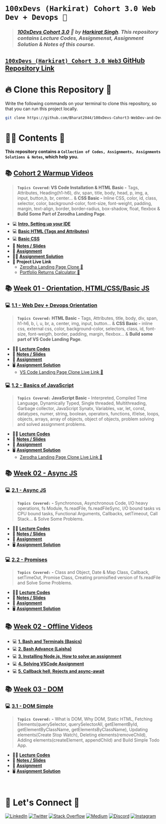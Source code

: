 # **`100xDevs (Harkirat) Cohort 3.0 Web Dev + Devops 🚀`**

> ### _[100xDevs Cohort 3.0](https://app.100xdevs.com/) 🚀 by [Harkirat Singh](https://x.com/kirat_tw). This repository contains Lecture Codes, Assignmenst, Assignment Solution & Notes of this course._

## [`100xDevs (Harkirat) Cohort 3.0 Web3` GitHub Repository Link](https://github.com/Bharat2044/100xDevs-Cohort3-Web3)

# 🔥 **Clone this Repository** 💫

Write the following commands on your terminal to clone this repository, so that you can run this project locally.

```bash
git clone https://github.com/Bharat2044/100xDevs-Cohort3-WebDev-and-Devops.git
```

# 👨‍💻 **Contents** 👀

**This repository contains a `Collection of Codes, Assignments, Assignments Solutions & Notes`, which help you.**

## 📚 [Cohort 2 Warmup Videos](./Cohort%202%20Warmup%20Videos/)

> **`Topics Covered`: VS Code Installation & HTML Basic -** Tags, Attributes, Heading(h1-h6), div, span, title, body, head, p, img, a, input, button,b, br, center... & **CSS Basic -** Inline CSS, color, id, class, selector, color, background-color, font-size, font-weight, padding, margin, text-align, border, border-radius, box-shadow, float, flexbox & **Build Some Part of Zerodha Landing Page**.

- 💻 [**Intro, Setting up your IDE**](./Cohort%202%20Warmup%20Videos/1.%20Intro,%20Setting%20up%20your%20IDE/)
- 💻 [**Basic HTML (Tags and Attributes)**](./Cohort%202%20Warmup%20Videos/2.%20Basic%20HTML%20-%20Tags%20and%20Attributes/)
- 💻 [**Basic CSS**](./Cohort%202%20Warmup%20Videos/3.%20Basic%20CSS/)
- 📖 [**Notes / Slides**](./Cohort%202%20Warmup%20Videos/Cohort%202%20Warmup%20Videos%20Notes.md)
- 📝 [**Assignment**](./Cohort%202%20Warmup%20Videos/Cohort%202%20Warmup%20Videos%20Assignment.md)
- 👨‍💻 [**Assignment Solution**](./Cohort%202%20Warmup%20Videos/Assignment%20Solution/)
- 🔗 **Project Live Link**
  - [Zerodha Landing Page Clone 🚀](https://zerodha-clone-bharat.vercel.app/)
  - [Portfolio Returns Calculator 🚀](https://compound-interest-calculator-psi.vercel.app/)

## 📚 [Week 01 - Orientation, HTML/CSS/Basic JS](./Week%2001%20-%20Orientation,%20HTML,CSS,Basic%20JS/)

### 💻 [**1.1 - Web Dev + Devops Orientation**](./Week%2001%20-%20Orientation,%20HTML,CSS,Basic%20JS/1.1%20-%20Web%20Dev%20+%20Devops%20Orientation/)

> **`Topics Covered:` HTML Basic -** Tags, Attributes, title, body, div, span, h1-h6, b, i, u, br, a, center, img, input, button... & **CSS Basic -** inline css, external css, color, background-color, selectors, class, id, font-size, font-weigth, border, padding, margin, flexbox... & **Build some part of VS Code Landing Page**.

- 👨‍💻 [**Lecture Codes**](./Week%2001%20-%20Orientation,%20HTML,CSS,Basic%20JS/1.1%20-%20Web%20Dev%20+%20Devops%20Orientation/Lecture%20Codes/)
- 📖 [**Notes / Slides**](./Week%2001%20-%20Orientation,%20HTML,CSS,Basic%20JS/1.1%20-%20Web%20Dev%20+%20Devops%20Orientation/1.1%20-%20Web%20Dev%20+%20Devops%20Orientation%20Notes.md)
- 📝 [**Assignment**](./Week%2001%20-%20Orientation,%20HTML,CSS,Basic%20JS/1.1%20-%20Web%20Dev%20+%20Devops%20Orientation/1.1%20-%20Web%20Dev%20+%20Devops%20Orientation%20Assignment.md)
- 🖥️ [**Assignment Solution**](./Week%2001%20-%20Orientation,%20HTML,CSS,Basic%20JS/1.1%20-%20Web%20Dev%20+%20Devops%20Orientation/Assignment%20Solution/)
  - [VS Code Landing Page Clone Live Link 🚀](https://vscode-clone-bharat.vercel.app/)

### 💻 [**1.2 - Basics of JavaScript**](./Week%2001%20-%20Orientation,%20HTML,CSS,Basic%20JS/1.2%20-%20Basics%20of%20JavaScript/)

> **`Topics Covered:` JavaScript Basic -** Interpreted, Compiled Time Language, Dynamically Typed, Single threaded, Multithreading, Garbage collector, JavaScript Synatx, Variables, var, let, const, datatypes, numer, string, boolean, operators, functions, if/else, loops, objects, arrays, array of objects, object of objects, problem solving and solved assignment problems.

- 👨‍💻 [**Lecture Codes**](./Week%2001%20-%20Orientation,%20HTML,CSS,Basic%20JS/1.2%20-%20Basics%20of%20JavaScript/Lecture%20Codes/)
- 📖 [**Notes / Slides**](./Week%2001%20-%20Orientation,%20HTML,CSS,Basic%20JS/1.2%20-%20Basics%20of%20JavaScript/1.2%20-%20Basics%20of%20JavaScript%20Notes.md)
- 📝 [**Assignment**](./Week%2001%20-%20Orientation,%20HTML,CSS,Basic%20JS/1.2%20-%20Basics%20of%20JavaScript/1.2%20-%20Basics%20of%20JavaScript%20Assignment.md)
- 🖥️ [**Assignment Solution**](./Week%2001%20-%20Orientation,%20HTML,CSS,Basic%20JS/1.2%20-%20Basics%20of%20JavaScript/Assignment%20Solution/)
  - [Zerodha Landing Page Clone Live Link 🚀](https://zerodha-clone-bharat.vercel.app/)

## 📚 [Week 02 - Async JS](./Week%2002%20-%20Async%20JS/)

### 💻 [**2.1 - Async JS**](./Week%2002%20-%20Async%20JS/2.1%20-%20Async%20JS/)

> **`Topics Covered:` -** Synchronous, Asynchronous Code, I/O heavy operations, fs Module, fs.readFile, fs.readFileSync, I/O bound tasks vs CPU bound tasks, Functional Arguments, Callbacks, setTimeout, Call Stack... & Solve Some Problems.

- 👨‍💻 [**Lecture Codes**](./Week%2002%20-%20Async%20JS/2.1%20-%20Async%20JS/Lecture%20Codes/)
- 📖 [**Notes / Slides**](./Week%2002%20-%20Async%20JS/2.1%20-%20Async%20JS/2.1%20-%20Async%20JS%20Notes.md)
- 📝 [**Assignment**](./Week%2002%20-%20Async%20JS/2.1%20-%20Async%20JS/2.1%20-%20Async%20JS%20Assignment.md)
- 🖥️ [**Assignment Solution**](./Week%2002%20-%20Async%20JS/2.1%20-%20Async%20JS/Assignment%20Solution/)

### 💻 [**2.2 - Promises**](./Week%2002%20-%20Async%20JS/2.2%20-%20Promises/)

> **`Topics Covered:` -** Class and Object, Date & Map Class, Callback, setTimeOut, Promise Class, Creating promisified version of fs.readFile and Solve Some Problems.

- 👨‍💻 [**Lecture Codes**](./Week%2002%20-%20Async%20JS/2.2%20-%20Promises/Lecture%20Codes/)
- 📖 [**Notes / Slides**](./Week%2002%20-%20Async%20JS/2.2%20-%20Promises/2.2%20-%20Promises%20Notes.md)
- 📝 [**Assignment**](./Week%2002%20-%20Async%20JS/2.2%20-%20Promises/2.2%20-%20Promises%20Assignment.md)
- 🖥️ [**Assignment Solution**](./Week%2002%20-%20Async%20JS/2.2%20-%20Promises/Assignment%20Solution/)

## 📚 [Week 02 - Offline Videos](./Week%2002%20-%20Offline%20Videos/)

- 💻 [**1. Bash and Terminals (Basics)**](<./Week%2002%20-%20Offline%20Videos/1.%20Bash%20and%20Terminals%20(Basics)/>)
- 💻 [**2. Bash Advance (Laisha)**](./Week%2002%20-%20Offline%20Videos/2.%20Bash%20Advance/)
- 💻 [**3. Installing Node.js, How to solve an assignment**]()
- 💻 [**4. Solving VSCode Assignment**]()
- 💻 [**5. Callback hell, Rejects and async-await**]()

## 📚 [Week 03 - DOM](./Week%2003%20-%20DOM/)

### 💻 [**3.1 - DOM Simple**](./Week%2003%20-%20DOM/3.1%20-%20DOM%20Simple/)

> **`Topics Covered:` -** What is DOM, Why DOM, Static HTML, Fetching Elements(querySelector, querySelectorAll, getElementById, getElementByClassName, getElementsByClassName), Updating elements(Create Stop Watch), Deleting elements(removeChild), Adding elements(createElement, appendChild) and Build Simple Todo App.

- 👨‍💻 [**Lecture Codes**](./Week%2003%20-%20DOM/3.1%20-%20DOM%20Simple/Lecture%20Codes/)
- 📖 [**Notes / Slides**](./Week%2003%20-%20DOM/3.1%20-%20DOM%20Simple/Week%2003%20-%20DOM%20Manipulation%20Notes.md)
- 📝 [**Assignment**](./Week%2003%20-%20DOM/3.1%20-%20DOM%20Simple/Week%2003%20-%20DOM%20Manipulation%20Assignment.md)
- 🖥️ [**Assignment Solution**](./Week%2003%20-%20DOM/3.1%20-%20DOM%20Simple/Assignment%20Solution/)

<br />

# 🔗 **Let's Connect** 🤝

[![LinkedIn](https://img.shields.io/badge/LinkedIn-%230077B5.svg?logo=linkedin&logoColor=white)](https://www.linkedin.com/in/bharat2044/)
[![Twitter](https://img.shields.io/badge/Twitter-%231DA1F2.svg?logo=Twitter&logoColor=white)](https://twitter.com/bharat__2044)
[![Stack Overflow](https://img.shields.io/badge/-Stackoverflow-FE7A16?logo=stack-overflow&logoColor=white)](https://stackoverflow.com/users/21453213/bharat2044)
<a href='https://medium.com/@Bharat2044' target="_blank"><img alt='Medium' src='https://img.shields.io/badge/Medium-100000?style=plastic&logo=Medium&logoColor=000000&labelColor=475AC7&color=475AC7'/></a>
[![Discord](https://img.shields.io/badge/Discord-%237289DA.svg?logo=discord&logoColor=white)](https://discordapp.com/users/1202345957216231446)
[![Instagram](https://img.shields.io/badge/Instagram-%23E4405F.svg?logo=Instagram&logoColor=white)](https://www.instagram.com/bharat__2044)
